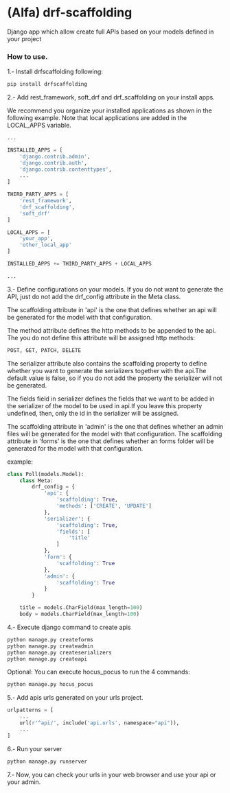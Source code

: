 # (Alfa) drf-scaffolding
Django app which allow create full APIs based on your models defined in your project

### How to use.
1.-  Install drfscaffolding following:
```bash
pip install drfscaffolding
```

2.- Add rest_framework, soft_drf and drf_scaffolding on your install apps.

We recommend you organize your installed applications as shown in the following example. Note that local applications are added in the LOCAL_APPS variable.
```python
...

INSTALLED_APPS = [
    'django.contrib.admin',
    'django.contrib.auth',
    'django.contrib.contenttypes',
    ...
]

THIRD_PARTY_APPS = [
    'rest_framework',
    'drf_scaffolding',
    'soft_drf'
]

LOCAL_APPS = [
    'your_app',
    'other_local_app'
]

INSTALLED_APPS += THIRD_PARTY_APPS + LOCAL_APPS

...
```

3.- Define configurations on your models.
If you do not want to generate the API, just do not add the drf_config attribute in the Meta class.

The scaffolding attribute in 'api' is the one that defines whether an api will be generated for the model with that configuration.

The method attribute defines the http methods to be appended to the api. The you do not define this attribute will be assigned http methods:
```python
POST, GET, PATCH, DELETE
```

The serializer attribute also contains the scaffolding property to define whether you want to generate the serializers together with the api.The default value is false, so if you do not add the property the serializer will not be generated.

The fields field in serializer defines the fields that we want to be added in the serializer of the model to be used in api.If you leave this property undefined, then, only the id in the serializer will be assigned.

The scaffolding attribute in 'admin' is the one that defines whether an admin files will be generated for the model with that configuration.
The scaffolding attribute in 'forms' is the one that defines whether an forms folder will be generated for the model with that configuration.

example:
```python
class Poll(models.Model):
    class Meta:
        drf_config = {
            'api': {
                'scaffolding': True,
                'methods': ['CREATE', 'UPDATE'] 
            },
            'serializer': {
                'scaffolding': True,
                'fields': [
                    'title'
                ]
            },
            'form': {
                'scaffolding': True
            },
            'admin': {
                'scaffolding': True
            }
        }

    title = models.CharField(max_length=100)
    body = models.CharField(max_length=100)
```

4.- Execute django command to create apis
```bash
python manage.py createforms
python manage.py createadmin
python manage.py createserializers
python manage.py createapi
```
Optional: You can execute hocus_pocus to run the 4 commands:
```bash
python manage.py hocus_pocus
```

5.- Add apis urls generated on your urls project.
```python
urlpatterns = [
    ...
    url(r'^api/', include('api.urls', namespace="api")),
    ...
]

```

6.- Run your server
```bash
python manage.py runserver
```

7.- Now, you can check your urls in your web browser and use your api or your admin.

